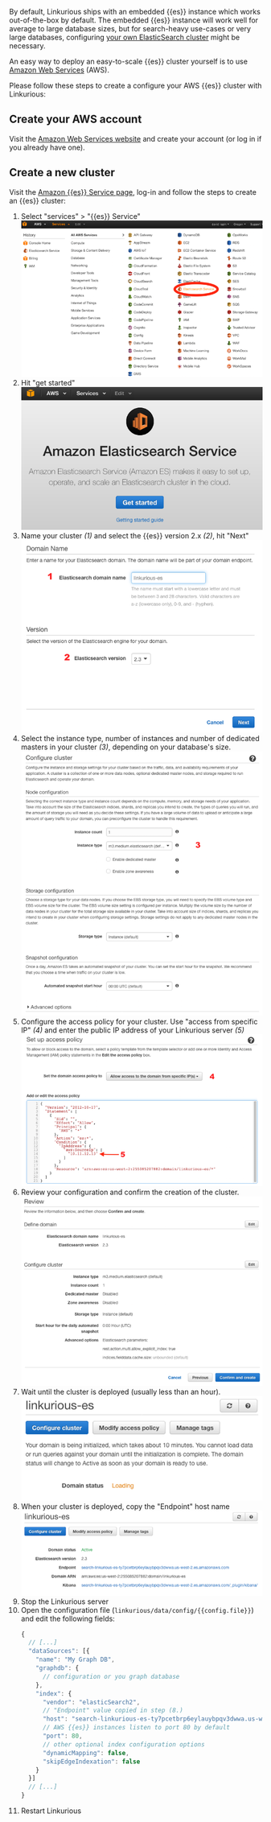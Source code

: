 
By default, Linkurious ships with an embedded {{es}} instance which works out-of-the-box by default.
The embedded {{es}} instance will work well for average to large database sizes, 
but for search-heavy use-cases or very large databases, 
configuring [your own ElasticSearch cluster](https://www.elastic.co/products/elasticsearch) might be necessary.

An easy way to deploy an easy-to-scale {{es}} cluster yourself is to use 
[Amazon Web Services](https://aws.amazon.com/) (AWS).

Please follow these steps to create a configure your AWS {{es}} cluster with Linkurious:

## Create your AWS account

Visit the [Amazon Web Services website](https://aws.amazon.com/) and create your account
(or log in if you already have one).

## Create a new cluster

Visit the [Amazon {{es}} Service page](https://aws.amazon.com/elasticsearch-service/), log-in and follow the steps to create an {{es}} cluster:

1. Select "services" > "{{es}} Service"
   ![](ASW-ES-1.png)
2. Hit "get started"
   ![](AWS-ES-2.png)
3. Name your cluster *(1)* and select the {{es}} version 2.x *(2)*, hit "Next"
   ![](AWS-ES-3.png)
4. Select the instance type, number of instances and number of dedicated masters in your cluster *(3)*, depending on your database's size.
   ![](AWS-ES-4.png)
5. Configure the access policy for your cluster. Use "access from specific IP" *(4)* and enter the public IP address of your Linkurious server *(5)*
   ![](AWS-ES-5.png)
6. Review your configuration and confirm the creation of the cluster.
   ![](AWS-ES-6.png)
7. Wait until the cluster is deployed (usually less than an hour).
   ![](AWS-ES-7.png)
8. When your cluster is deployed, copy the "Endpoint" host name
   ![](AWS-ES-8.png)
9. Stop the Linkurious server
10. Open the configuration file (`linkurious/data/config/{{config.file}}`) and edit the following fields:
    ```js
    {
      // [...]
      "dataSources": [{
        "name": "My Graph DB",
        "graphdb": {
          // configuration or you graph database
        },
        "index": {
          "vendor": "elasticSearch2",
          // "Endpoint" value copied in step (8.)
          "host": "search-linkurious-es-ty7pcetbrp6eylauybpqv3dwwa.us-west-2.es.amazonaws.com",
          // AWS {{es}} instances listen to port 80 by default
          "port": 80,
          // other optional index configuration options
          "dynamicMapping": false,
          "skipEdgeIndexation": false
        }
      }]
      // [...]
    }
    ```
11. Restart Linkurious
